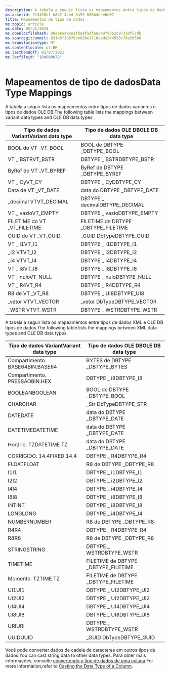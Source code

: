 ```yaml
---
description: A tabela a seguir lista os mapeamentos entre tipos de dados variantes e tipos de dados OLE DB.
ms.assetid: 213458bf-b847-4ced-8a92-686b4eee6d07
title: Mapeamentos de tipo de dados
ms.topic: article
ms.date: 05/31/2018
ms.openlocfilehash: 9beae5a9ce1fbaafadfae54979d63c97310f57db
ms.sourcegitcommit: 831e8f3db78ab820e1710cede244553c70e50500
ms.translationtype: MT
ms.contentlocale: pt-BR
ms.lasthandoff: 01/07/2021
ms.locfileid: "104090072"
---
```

# <a name="data-type-mappings"></a><span data-ttu-id="7728b-103">Mapeamentos de tipo de dados</span><span class="sxs-lookup"><span data-stu-id="7728b-103">Data Type Mappings</span></span>

<span data-ttu-id="7728b-104">A tabela a seguir lista os mapeamentos entre tipos de dados variantes e tipos de dados OLE DB.</span><span class="sxs-lookup"><span data-stu-id="7728b-104">The following table lists the mappings between variant data types and OLE DB data types.</span></span>




| <span data-ttu-id="7728b-105">Tipo de dados Variant</span><span class="sxs-lookup"><span data-stu-id="7728b-105">Variant data type</span></span> | <span data-ttu-id="7728b-106">Tipo de dados OLE DB</span><span class="sxs-lookup"><span data-stu-id="7728b-106">OLE DB data type</span></span> |
|-------------------|------------------|
| <span data-ttu-id="7728b-107">BOOL do VT \_</span><span class="sxs-lookup"><span data-stu-id="7728b-107">VT\_BOOL</span></span>          | <span data-ttu-id="7728b-108">BOOL de DBTYPE \_</span><span class="sxs-lookup"><span data-stu-id="7728b-108">DBTYPE\_BOOL</span></span>     |
| <span data-ttu-id="7728b-109">VT \_ BSTR</span><span class="sxs-lookup"><span data-stu-id="7728b-109">VT\_BSTR</span></span>          | <span data-ttu-id="7728b-110">DBTYPE \_ BSTR</span><span class="sxs-lookup"><span data-stu-id="7728b-110">DBTYPE\_BSTR</span></span>     |
| <span data-ttu-id="7728b-111">ByRef do VT \_</span><span class="sxs-lookup"><span data-stu-id="7728b-111">VT\_BYREF</span></span>         | <span data-ttu-id="7728b-112">ByRef de DBTYPE \_</span><span class="sxs-lookup"><span data-stu-id="7728b-112">DBTYPE\_BYREF</span></span>    |
| <span data-ttu-id="7728b-113">VT \_ Cy</span><span class="sxs-lookup"><span data-stu-id="7728b-113">VT\_CY</span></span>            | <span data-ttu-id="7728b-114">DBTYPE \_ Cy</span><span class="sxs-lookup"><span data-stu-id="7728b-114">DBTYPE\_CY</span></span>       |
| <span data-ttu-id="7728b-115">Data de VT \_</span><span class="sxs-lookup"><span data-stu-id="7728b-115">VT\_DATE</span></span>          | <span data-ttu-id="7728b-116">data do DBTYPE \_</span><span class="sxs-lookup"><span data-stu-id="7728b-116">DBTYPE\_DATE</span></span>     |
| <span data-ttu-id="7728b-117">\_decimal VT</span><span class="sxs-lookup"><span data-stu-id="7728b-117">VT\_DECIMAL</span></span>       | <span data-ttu-id="7728b-118">DBTYPE \_ decimal</span><span class="sxs-lookup"><span data-stu-id="7728b-118">DBTYPE\_DECIMAL</span></span>  |
| <span data-ttu-id="7728b-119">VT \_ vazio</span><span class="sxs-lookup"><span data-stu-id="7728b-119">VT\_EMPTY</span></span>         | <span data-ttu-id="7728b-120">DBTYPE \_ vazio</span><span class="sxs-lookup"><span data-stu-id="7728b-120">DBTYPE\_EMPTY</span></span>    |
| <span data-ttu-id="7728b-121">FILETIME do VT \_</span><span class="sxs-lookup"><span data-stu-id="7728b-121">VT\_FILETIME</span></span>      | <span data-ttu-id="7728b-122">FILETIME de DBTYPE \_</span><span class="sxs-lookup"><span data-stu-id="7728b-122">DBTYPE\_FILETIME</span></span> |
| <span data-ttu-id="7728b-123">GUID do VT \_</span><span class="sxs-lookup"><span data-stu-id="7728b-123">VT\_GUID</span></span>          | <span data-ttu-id="7728b-124">\_GUID DbType</span><span class="sxs-lookup"><span data-stu-id="7728b-124">DBTYPE\_GUID</span></span>     |
| <span data-ttu-id="7728b-125">VT \_ i1</span><span class="sxs-lookup"><span data-stu-id="7728b-125">VT\_I1</span></span>            | <span data-ttu-id="7728b-126">DBTYPE \_ i1</span><span class="sxs-lookup"><span data-stu-id="7728b-126">DBTYPE\_I1</span></span>       |
| <span data-ttu-id="7728b-127">\_I2 VT</span><span class="sxs-lookup"><span data-stu-id="7728b-127">VT\_I2</span></span>            | <span data-ttu-id="7728b-128">DBTYPE \_ i2</span><span class="sxs-lookup"><span data-stu-id="7728b-128">DBTYPE\_I2</span></span>       |
| <span data-ttu-id="7728b-129">\_I4 VT</span><span class="sxs-lookup"><span data-stu-id="7728b-129">VT\_I4</span></span>            | <span data-ttu-id="7728b-130">DBTYPE \_ i4</span><span class="sxs-lookup"><span data-stu-id="7728b-130">DBTYPE\_I4</span></span>       |
| <span data-ttu-id="7728b-131">VT \_ i8</span><span class="sxs-lookup"><span data-stu-id="7728b-131">VT\_I8</span></span>            | <span data-ttu-id="7728b-132">DBTYPE \_ i8</span><span class="sxs-lookup"><span data-stu-id="7728b-132">DBTYPE\_I8</span></span>       |
| <span data-ttu-id="7728b-133">VT \_ nulo</span><span class="sxs-lookup"><span data-stu-id="7728b-133">VT\_NULL</span></span>          | <span data-ttu-id="7728b-134">DBTYPE \_ nulo</span><span class="sxs-lookup"><span data-stu-id="7728b-134">DBTYPE\_NULL</span></span>     |
| <span data-ttu-id="7728b-135">VT \_ R4</span><span class="sxs-lookup"><span data-stu-id="7728b-135">VT\_R4</span></span>            | <span data-ttu-id="7728b-136">DBTYPE \_ R4</span><span class="sxs-lookup"><span data-stu-id="7728b-136">DBTYPE\_R4</span></span>       |
| <span data-ttu-id="7728b-137">R8 de VT \_</span><span class="sxs-lookup"><span data-stu-id="7728b-137">VT\_R8</span></span>            | <span data-ttu-id="7728b-138">DBTYPE \_ UI8</span><span class="sxs-lookup"><span data-stu-id="7728b-138">DBTYPE\_UI8</span></span>      |
| <span data-ttu-id="7728b-139">\_vetor VT</span><span class="sxs-lookup"><span data-stu-id="7728b-139">VT\_VECTOR</span></span>        | <span data-ttu-id="7728b-140">\_vetor DbType</span><span class="sxs-lookup"><span data-stu-id="7728b-140">DBTYPE\_VECTOR</span></span>   |
| <span data-ttu-id="7728b-141">\_WSTR VT</span><span class="sxs-lookup"><span data-stu-id="7728b-141">VT\_WSTR</span></span>          | <span data-ttu-id="7728b-142">DBTYPE \_ WSTR</span><span class="sxs-lookup"><span data-stu-id="7728b-142">DBTYPE\_WSTR</span></span>     |



 

<span data-ttu-id="7728b-143">A tabela a seguir lista os mapeamentos entre tipos de dados XML e OLE DB tipos de dados.</span><span class="sxs-lookup"><span data-stu-id="7728b-143">The following table lists the mappings between XML data types and OLE DB data types.</span></span>



| <span data-ttu-id="7728b-144">Tipo de dados Variant</span><span class="sxs-lookup"><span data-stu-id="7728b-144">Variant data type</span></span> | <span data-ttu-id="7728b-145">Tipo de dados OLE DB</span><span class="sxs-lookup"><span data-stu-id="7728b-145">OLE DB data type</span></span> |
|-------------------|------------------|
| <span data-ttu-id="7728b-146">Compartimento. BASE64</span><span class="sxs-lookup"><span data-stu-id="7728b-146">BIN.BASE64</span></span>        | <span data-ttu-id="7728b-147">BYTES de DBTYPE \_</span><span class="sxs-lookup"><span data-stu-id="7728b-147">DBTYPE\_BYTES</span></span>    |
| <span data-ttu-id="7728b-148">Compartimento. PRESSÃO</span><span class="sxs-lookup"><span data-stu-id="7728b-148">BIN.HEX</span></span>           | <span data-ttu-id="7728b-149">DBTYPE \_ i8</span><span class="sxs-lookup"><span data-stu-id="7728b-149">DBTYPE\_I8</span></span>       |
| <span data-ttu-id="7728b-150">BOOLEAN</span><span class="sxs-lookup"><span data-stu-id="7728b-150">BOOLEAN</span></span>           | <span data-ttu-id="7728b-151">BOOL de DBTYPE \_</span><span class="sxs-lookup"><span data-stu-id="7728b-151">DBTYPE\_BOOL</span></span>     |
| <span data-ttu-id="7728b-152">CHAR</span><span class="sxs-lookup"><span data-stu-id="7728b-152">CHAR</span></span>              | <span data-ttu-id="7728b-153">\_Str DbType</span><span class="sxs-lookup"><span data-stu-id="7728b-153">DBTYPE\_STR</span></span>      |
| <span data-ttu-id="7728b-154">DATE</span><span class="sxs-lookup"><span data-stu-id="7728b-154">DATE</span></span>              | <span data-ttu-id="7728b-155">data do DBTYPE \_</span><span class="sxs-lookup"><span data-stu-id="7728b-155">DBTYPE\_DATE</span></span>     |
| <span data-ttu-id="7728b-156">DATETIME</span><span class="sxs-lookup"><span data-stu-id="7728b-156">DATETIME</span></span>          | <span data-ttu-id="7728b-157">data do DBTYPE \_</span><span class="sxs-lookup"><span data-stu-id="7728b-157">DBTYPE\_DATE</span></span>     |
| <span data-ttu-id="7728b-158">Horário. TZ</span><span class="sxs-lookup"><span data-stu-id="7728b-158">DATETIME.TZ</span></span>       | <span data-ttu-id="7728b-159">data do DBTYPE \_</span><span class="sxs-lookup"><span data-stu-id="7728b-159">DBTYPE\_DATE</span></span>     |
| <span data-ttu-id="7728b-160">CORRIGIDO. 14.4</span><span class="sxs-lookup"><span data-stu-id="7728b-160">FIXED.14.4</span></span>        | <span data-ttu-id="7728b-161">DBTYPE \_ R4</span><span class="sxs-lookup"><span data-stu-id="7728b-161">DBTYPE\_R4</span></span>       |
| <span data-ttu-id="7728b-162">FLOAT</span><span class="sxs-lookup"><span data-stu-id="7728b-162">FLOAT</span></span>             | <span data-ttu-id="7728b-163">R8 de DBTYPE \_</span><span class="sxs-lookup"><span data-stu-id="7728b-163">DBTYPE\_R8</span></span>       |
| <span data-ttu-id="7728b-164">I1</span><span class="sxs-lookup"><span data-stu-id="7728b-164">I1</span></span>                | <span data-ttu-id="7728b-165">DBTYPE \_ i1</span><span class="sxs-lookup"><span data-stu-id="7728b-165">DBTYPE\_I1</span></span>       |
| <span data-ttu-id="7728b-166">I2</span><span class="sxs-lookup"><span data-stu-id="7728b-166">I2</span></span>                | <span data-ttu-id="7728b-167">DBTYPE \_ i2</span><span class="sxs-lookup"><span data-stu-id="7728b-167">DBTYPE\_I2</span></span>       |
| <span data-ttu-id="7728b-168">I4</span><span class="sxs-lookup"><span data-stu-id="7728b-168">I4</span></span>                | <span data-ttu-id="7728b-169">DBTYPE \_ i4</span><span class="sxs-lookup"><span data-stu-id="7728b-169">DBTYPE\_I4</span></span>       |
| <span data-ttu-id="7728b-170">I8</span><span class="sxs-lookup"><span data-stu-id="7728b-170">I8</span></span>                | <span data-ttu-id="7728b-171">DBTYPE \_ i8</span><span class="sxs-lookup"><span data-stu-id="7728b-171">DBTYPE\_I8</span></span>       |
| <span data-ttu-id="7728b-172">INT</span><span class="sxs-lookup"><span data-stu-id="7728b-172">INT</span></span>               | <span data-ttu-id="7728b-173">DBTYPE \_ i8</span><span class="sxs-lookup"><span data-stu-id="7728b-173">DBTYPE\_I8</span></span>       |
| <span data-ttu-id="7728b-174">LONG</span><span class="sxs-lookup"><span data-stu-id="7728b-174">LONG</span></span>              | <span data-ttu-id="7728b-175">DBTYPE \_ i4</span><span class="sxs-lookup"><span data-stu-id="7728b-175">DBTYPE\_I4</span></span>       |
| <span data-ttu-id="7728b-176">NUMBER</span><span class="sxs-lookup"><span data-stu-id="7728b-176">NUMBER</span></span>            | <span data-ttu-id="7728b-177">R8 de DBTYPE \_</span><span class="sxs-lookup"><span data-stu-id="7728b-177">DBTYPE\_R8</span></span>       |
| <span data-ttu-id="7728b-178">R4</span><span class="sxs-lookup"><span data-stu-id="7728b-178">R4</span></span>                | <span data-ttu-id="7728b-179">DBTYPE \_ R4</span><span class="sxs-lookup"><span data-stu-id="7728b-179">DBTYPE\_R4</span></span>       |
| <span data-ttu-id="7728b-180">R8</span><span class="sxs-lookup"><span data-stu-id="7728b-180">R8</span></span>                | <span data-ttu-id="7728b-181">R8 de DBTYPE \_</span><span class="sxs-lookup"><span data-stu-id="7728b-181">DBTYPE\_R8</span></span>       |
| <span data-ttu-id="7728b-182">STRING</span><span class="sxs-lookup"><span data-stu-id="7728b-182">STRING</span></span>            | <span data-ttu-id="7728b-183">DBTYPE \_ WSTR</span><span class="sxs-lookup"><span data-stu-id="7728b-183">DBTYPE\_WSTR</span></span>     |
| <span data-ttu-id="7728b-184">TIME</span><span class="sxs-lookup"><span data-stu-id="7728b-184">TIME</span></span>              | <span data-ttu-id="7728b-185">FILETIME de DBTYPE \_</span><span class="sxs-lookup"><span data-stu-id="7728b-185">DBTYPE\_FILETIME</span></span> |
| <span data-ttu-id="7728b-186">Momento. TZ</span><span class="sxs-lookup"><span data-stu-id="7728b-186">TIME.TZ</span></span>           | <span data-ttu-id="7728b-187">FILETIME de DBTYPE \_</span><span class="sxs-lookup"><span data-stu-id="7728b-187">DBTYPE\_FILETIME</span></span> |
| <span data-ttu-id="7728b-188">UI1</span><span class="sxs-lookup"><span data-stu-id="7728b-188">UI1</span></span>               | <span data-ttu-id="7728b-189">DBTYPE \_ UI2</span><span class="sxs-lookup"><span data-stu-id="7728b-189">DBTYPE\_UI2</span></span>      |
| <span data-ttu-id="7728b-190">UI2</span><span class="sxs-lookup"><span data-stu-id="7728b-190">UI2</span></span>               | <span data-ttu-id="7728b-191">DBTYPE \_ UI2</span><span class="sxs-lookup"><span data-stu-id="7728b-191">DBTYPE\_UI2</span></span>      |
| <span data-ttu-id="7728b-192">UI4</span><span class="sxs-lookup"><span data-stu-id="7728b-192">UI4</span></span>               | <span data-ttu-id="7728b-193">DBTYPE \_ UI4</span><span class="sxs-lookup"><span data-stu-id="7728b-193">DBTYPE\_UI4</span></span>      |
| <span data-ttu-id="7728b-194">UI8</span><span class="sxs-lookup"><span data-stu-id="7728b-194">UI8</span></span>               | <span data-ttu-id="7728b-195">DBTYPE \_ UI8</span><span class="sxs-lookup"><span data-stu-id="7728b-195">DBTYPE\_UI8</span></span>      |
| <span data-ttu-id="7728b-196">URI</span><span class="sxs-lookup"><span data-stu-id="7728b-196">URI</span></span>               | <span data-ttu-id="7728b-197">DBTYPE \_ WSTR</span><span class="sxs-lookup"><span data-stu-id="7728b-197">DBTYPE\_WSTR</span></span>     |
| <span data-ttu-id="7728b-198">UUID</span><span class="sxs-lookup"><span data-stu-id="7728b-198">UUID</span></span>              | <span data-ttu-id="7728b-199">\_GUID DbType</span><span class="sxs-lookup"><span data-stu-id="7728b-199">DBTYPE\_GUID</span></span>     |



 

<span data-ttu-id="7728b-200">Você pode converter dados de cadeia de caracteres em outros tipos de dados.</span><span class="sxs-lookup"><span data-stu-id="7728b-200">You can cast string data to other data types.</span></span> <span data-ttu-id="7728b-201">Para obter mais informações, consulte [convertendo o tipo de dados de uma coluna](-search-sql-castingdatacolumntype.md).</span><span class="sxs-lookup"><span data-stu-id="7728b-201">For more information,refer to [Casting the Data Type of a Column](-search-sql-castingdatacolumntype.md).</span></span>

 

 



